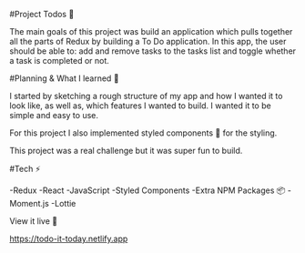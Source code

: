 #Project Todos 📝

The main goals of this project was build an application which pulls together all the parts of Redux by building a To Do application. In this app, the user should be able to: add and remove tasks to the tasks list and toggle whether a task is completed or not.

#Planning & What I learned 🧩

I started by sketching a rough structure of my app and how I wanted it to look like, as well as, which features I wanted to build. I wanted it to be simple and easy to use.

For this project I also implemented styled components 💅 for the styling.

This project was a real challenge but it was super fun to build.

#Tech ⚡️

-Redux
-React
-JavaScript
-Styled Components
-Extra NPM Packages 📦
-Moment.js
-Lottie

View it live 🔴

https://todo-it-today.netlify.app
